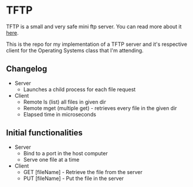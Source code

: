 # TFTP

TFTP is a small and very safe mini ftp server. You can read more about it [here].

This is the repo for my implementation of a TFTP server and it's respective client for the Operating Systems class that I'm attending.

## Changelog
- Server
    - Launches a child process for each file request
- Client
    - Remote ls (list) all files in given dir
    - Remote mget (multiple get) - retrieves every file in the given dir
    - Elapsed time in microseconds

## Initial functionalities
- Server
    - Bind to a port in the host computer
    - Serve one file at a time
- Client
    - GET [fileName] - Retrieve the file from the server
    - PUT [fileName] - Put the file in the server



[//]:# (Links come here // http://stackoverflow.com/questions/4823468/store-comments-in-markdown-syntax)

[here]: https://en.wikipedia.org/wiki/Trivial_File_Transfer_Protocol